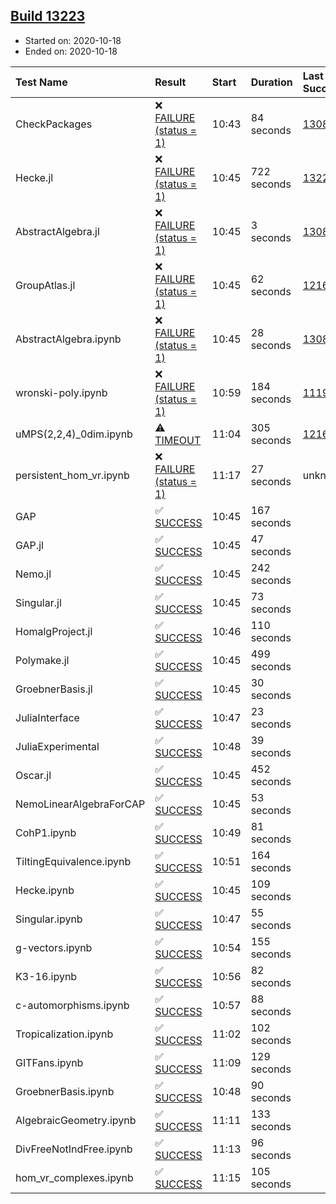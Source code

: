## [Build 13223](https://oscarci.mathematik.uni-kl.de/job/oscar/13223/)

* Started on: 2020-10-18
* Ended on: 2020-10-18

| Test Name    | Result | Start | Duration | Last Success | First Failure |
|:-------------|:-------|:------|:---------|:-------------|:--------------|
| CheckPackages | ❌ [FAILURE (status = 1)](https://oscarci.mathematik.uni-kl.de/job/oscar/13223/artifact/logs/build-13223/CheckPackages.log) | 10:43 | 84 seconds | [13085](https://oscarci.mathematik.uni-kl.de/job/oscar/13085/) | [13086](https://oscarci.mathematik.uni-kl.de/job/oscar/13086/) |
| Hecke.jl | ❌ [FAILURE (status = 1)](https://oscarci.mathematik.uni-kl.de/job/oscar/13223/artifact/logs/build-13223/Hecke.jl.log) | 10:45 | 722 seconds | [13222](https://oscarci.mathematik.uni-kl.de/job/oscar/13222/) | [13223](https://oscarci.mathematik.uni-kl.de/job/oscar/13223/) |
| AbstractAlgebra.jl | ❌ [FAILURE (status = 1)](https://oscarci.mathematik.uni-kl.de/job/oscar/13223/artifact/logs/build-13223/AbstractAlgebra.jl.log) | 10:45 | 3 seconds | [13085](https://oscarci.mathematik.uni-kl.de/job/oscar/13085/) | [13086](https://oscarci.mathematik.uni-kl.de/job/oscar/13086/) |
| GroupAtlas.jl | ❌ [FAILURE (status = 1)](https://oscarci.mathematik.uni-kl.de/job/oscar/13223/artifact/logs/build-13223/GroupAtlas.jl.log) | 10:45 | 62 seconds | [12167](https://oscarci.mathematik.uni-kl.de/job/oscar/12167/) | [12168](https://oscarci.mathematik.uni-kl.de/job/oscar/12168/) |
| AbstractAlgebra.ipynb | ❌ [FAILURE (status = 1)](https://oscarci.mathematik.uni-kl.de/job/oscar/13223/artifact/logs/build-13223/AbstractAlgebra.ipynb.log) | 10:45 | 28 seconds | [13085](https://oscarci.mathematik.uni-kl.de/job/oscar/13085/) | [13086](https://oscarci.mathematik.uni-kl.de/job/oscar/13086/) |
| wronski-poly.ipynb | ❌ [FAILURE (status = 1)](https://oscarci.mathematik.uni-kl.de/job/oscar/13223/artifact/logs/build-13223/wronski-poly.ipynb.log) | 10:59 | 184 seconds | [11192](https://oscarci.mathematik.uni-kl.de/job/oscar/11192/) | [11193](https://oscarci.mathematik.uni-kl.de/job/oscar/11193/) |
| uMPS(2,2,4)_0dim.ipynb | ⚠ [TIMEOUT](https://oscarci.mathematik.uni-kl.de/job/oscar/13223/artifact/logs/build-13223/uMPS-2-2-4-_0dim.ipynb.log) | 11:04 | 305 seconds | [12167](https://oscarci.mathematik.uni-kl.de/job/oscar/12167/) | [12168](https://oscarci.mathematik.uni-kl.de/job/oscar/12168/) |
| persistent_hom_vr.ipynb | ❌ [FAILURE (status = 1)](https://oscarci.mathematik.uni-kl.de/job/oscar/13223/artifact/logs/build-13223/persistent_hom_vr.ipynb.log) | 11:17 | 27 seconds | unknown | unknown |
| GAP | ✅ [SUCCESS](https://oscarci.mathematik.uni-kl.de/job/oscar/13223/artifact/logs/build-13223/GAP.log) | 10:45 | 167 seconds |  |  |
| GAP.jl | ✅ [SUCCESS](https://oscarci.mathematik.uni-kl.de/job/oscar/13223/artifact/logs/build-13223/GAP.jl.log) | 10:45 | 47 seconds |  |  |
| Nemo.jl | ✅ [SUCCESS](https://oscarci.mathematik.uni-kl.de/job/oscar/13223/artifact/logs/build-13223/Nemo.jl.log) | 10:45 | 242 seconds |  |  |
| Singular.jl | ✅ [SUCCESS](https://oscarci.mathematik.uni-kl.de/job/oscar/13223/artifact/logs/build-13223/Singular.jl.log) | 10:45 | 73 seconds |  |  |
| HomalgProject.jl | ✅ [SUCCESS](https://oscarci.mathematik.uni-kl.de/job/oscar/13223/artifact/logs/build-13223/HomalgProject.jl.log) | 10:46 | 110 seconds |  |  |
| Polymake.jl | ✅ [SUCCESS](https://oscarci.mathematik.uni-kl.de/job/oscar/13223/artifact/logs/build-13223/Polymake.jl.log) | 10:45 | 499 seconds |  |  |
| GroebnerBasis.jl | ✅ [SUCCESS](https://oscarci.mathematik.uni-kl.de/job/oscar/13223/artifact/logs/build-13223/GroebnerBasis.jl.log) | 10:45 | 30 seconds |  |  |
| JuliaInterface | ✅ [SUCCESS](https://oscarci.mathematik.uni-kl.de/job/oscar/13223/artifact/logs/build-13223/JuliaInterface.log) | 10:47 | 23 seconds |  |  |
| JuliaExperimental | ✅ [SUCCESS](https://oscarci.mathematik.uni-kl.de/job/oscar/13223/artifact/logs/build-13223/JuliaExperimental.log) | 10:48 | 39 seconds |  |  |
| Oscar.jl | ✅ [SUCCESS](https://oscarci.mathematik.uni-kl.de/job/oscar/13223/artifact/logs/build-13223/Oscar.jl.log) | 10:45 | 452 seconds |  |  |
| NemoLinearAlgebraForCAP | ✅ [SUCCESS](https://oscarci.mathematik.uni-kl.de/job/oscar/13223/artifact/logs/build-13223/NemoLinearAlgebraForCAP.log) | 10:45 | 53 seconds |  |  |
| CohP1.ipynb | ✅ [SUCCESS](https://oscarci.mathematik.uni-kl.de/job/oscar/13223/artifact/logs/build-13223/CohP1.ipynb.log) | 10:49 | 81 seconds |  |  |
| TiltingEquivalence.ipynb | ✅ [SUCCESS](https://oscarci.mathematik.uni-kl.de/job/oscar/13223/artifact/logs/build-13223/TiltingEquivalence.ipynb.log) | 10:51 | 164 seconds |  |  |
| Hecke.ipynb | ✅ [SUCCESS](https://oscarci.mathematik.uni-kl.de/job/oscar/13223/artifact/logs/build-13223/Hecke.ipynb.log) | 10:45 | 109 seconds |  |  |
| Singular.ipynb | ✅ [SUCCESS](https://oscarci.mathematik.uni-kl.de/job/oscar/13223/artifact/logs/build-13223/Singular.ipynb.log) | 10:47 | 55 seconds |  |  |
| g-vectors.ipynb | ✅ [SUCCESS](https://oscarci.mathematik.uni-kl.de/job/oscar/13223/artifact/logs/build-13223/g-vectors.ipynb.log) | 10:54 | 155 seconds |  |  |
| K3-16.ipynb | ✅ [SUCCESS](https://oscarci.mathematik.uni-kl.de/job/oscar/13223/artifact/logs/build-13223/K3-16.ipynb.log) | 10:56 | 82 seconds |  |  |
| c-automorphisms.ipynb | ✅ [SUCCESS](https://oscarci.mathematik.uni-kl.de/job/oscar/13223/artifact/logs/build-13223/c-automorphisms.ipynb.log) | 10:57 | 88 seconds |  |  |
| Tropicalization.ipynb | ✅ [SUCCESS](https://oscarci.mathematik.uni-kl.de/job/oscar/13223/artifact/logs/build-13223/Tropicalization.ipynb.log) | 11:02 | 102 seconds |  |  |
| GITFans.ipynb | ✅ [SUCCESS](https://oscarci.mathematik.uni-kl.de/job/oscar/13223/artifact/logs/build-13223/GITFans.ipynb.log) | 11:09 | 129 seconds |  |  |
| GroebnerBasis.ipynb | ✅ [SUCCESS](https://oscarci.mathematik.uni-kl.de/job/oscar/13223/artifact/logs/build-13223/GroebnerBasis.ipynb.log) | 10:48 | 90 seconds |  |  |
| AlgebraicGeometry.ipynb | ✅ [SUCCESS](https://oscarci.mathematik.uni-kl.de/job/oscar/13223/artifact/logs/build-13223/AlgebraicGeometry.ipynb.log) | 11:11 | 133 seconds |  |  |
| DivFreeNotIndFree.ipynb | ✅ [SUCCESS](https://oscarci.mathematik.uni-kl.de/job/oscar/13223/artifact/logs/build-13223/DivFreeNotIndFree.ipynb.log) | 11:13 | 96 seconds |  |  |
| hom_vr_complexes.ipynb | ✅ [SUCCESS](https://oscarci.mathematik.uni-kl.de/job/oscar/13223/artifact/logs/build-13223/hom_vr_complexes.ipynb.log) | 11:15 | 105 seconds |  |  |
